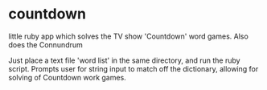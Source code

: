 # countdown
little ruby app which solves the TV show 'Countdown' word games. Also does the Connundrum


Just place a text file 'word list' in the same directory, and run the ruby script. Prompts user for string input to match off the dictionary, allowing for solving of Countdown work games.
